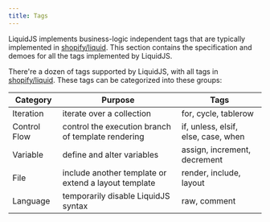 ```yaml
---
title: Tags
---
```


LiquidJS implements business-logic independent tags that are typically implemented in [shopify/liquid][shopify/liquid]. This section contains the specification and demoes for all the tags implemented by LiquidJS.

There're a dozen of tags supported by LiquidJS, with all tags in [shopify/liquid][shopify/liquid]. These tags can be categorized into these groups:

Category | Purpose | Tags
--- | --- | ---
Iteration | iterate over a collection | for, cycle, tablerow
Control Flow | control the execution branch of template rendering | if, unless, elsif, else, case, when
Variable | define and alter variables | assign, increment, decrement
File | include another template or extend a layout template | render, include, layout
Language | temporarily disable LiquidJS syntax | raw, comment

[shopify/liquid]: https://github.com/Shopify/liquid
